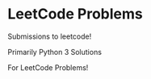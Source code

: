 # LeetCode Problems

Submissions to leetcode!

Primarily Python 3 Solutions

For LeetCode Problems!

